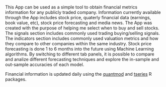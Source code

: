 This App can be used as a simple tool to obtain financial metrics information for any publicly traded company.  Information currently available through the App includes stock price, quaterly financial data (earnings, book value, etc), stock price forecasting and media news. The App was created with the purpose of helping me select when to buy and sell stocks. The signals section includes commonly used trading buying/selling signals. The indicators section includes commonly used valuation metrics and how they compare to other companies within the same industry. Stock price forecasting is done 1 to 6 months into the future using Machine Learning algorithms. By switching to different tab panels, it is possible to compare and analize different forecasting techniques and explore the in-sample and out-sample accuracies of each model. 

Financial information is updated daily using the [quantmod](https://cran.r-project.org/web/packages/quantmod/) and [tseries](https://cran.r-project.org/web/packages/tseries/) R packages.   
